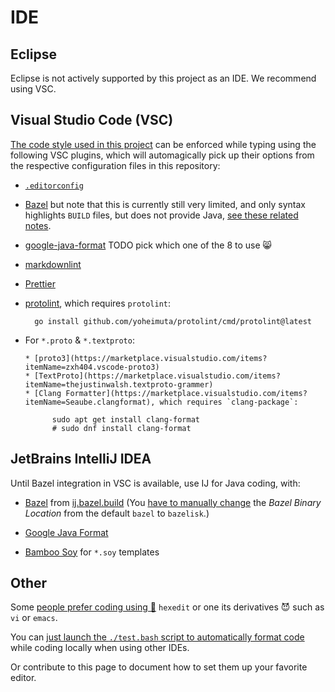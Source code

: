 <!--
    SPDX-License-Identifier: Apache-2.0

    Copyright 2023 The Enola <https://enola.dev> Authors

    Licensed under the Apache License, Version 2.0 (the "License");
    you may not use this file except in compliance with the License.
    You may obtain a copy of the License at

        https://www.apache.org/licenses/LICENSE-2.0

    Unless required by applicable law or agreed to in writing, software
    distributed under the License is distributed on an "AS IS" BASIS,
    WITHOUT WARRANTIES OR CONDITIONS OF ANY KIND, either express or implied.
    See the License for the specific language governing permissions and
    limitations under the License.
-->

# IDE

## Eclipse

Eclipse is not actively supported by this project as an IDE. We recommend using VSC.

## Visual Studio Code (VSC)

[The code style used in this project](style.md) can be enforced while typing using the following VSC plugins, which will automagically pick up their options from the respective configuration files in this repository:

* [`.editorconfig`](https://marketplace.visualstudio.com/items?itemName=EditorConfig.EditorConfig)

* [Bazel](https://marketplace.visualstudio.com/items?itemName=BazelBuild.vscode-bazel)
  but note that this is currently still very limited, and only syntax highlights `BUILD` files,
  but does not provide Java, [see these related notes](https://github.com/vorburger/LearningBazel/blob/develop/ToDo.md).

* [google-java-format](https://marketplace.visualstudio.com/search?term=google-java-format&target=VSCode&category=All%20categories&sortBy=Relevance) TODO pick which one of the 8 to use 😸

* [markdownlint](https://marketplace.visualstudio.com/items?itemName=DavidAnson.vscode-markdownlint)

* [Prettier](https://marketplace.visualstudio.com/items?itemName=esbenp.prettier-vscode)

* [protolint](https://github.com/plexsystems/vscode-protolint), which requires `protolint`:

        go install github.com/yoheimuta/protolint/cmd/protolint@latest

* For `*.proto` & `*.textproto`:

      * [proto3](https://marketplace.visualstudio.com/items?itemName=zxh404.vscode-proto3)
      * [TextProto](https://marketplace.visualstudio.com/items?itemName=thejustinwalsh.textproto-grammer)
      * [Clang Formatter](https://marketplace.visualstudio.com/items?itemName=Seaube.clangformat), which requires `clang-package`:

            sudo apt get install clang-format
            # sudo dnf install clang-format

## JetBrains IntelliJ IDEA

Until Bazel integration in VSC is available, use IJ for Java coding, with:

* [Bazel](https://plugins.jetbrains.com/plugin/8609-bazel-for-intellij) from [ij.bazel.build](https://ij.bazel.build)
  (You [have to manually change](https://github.com/bazelbuild/intellij/issues/4693) the
  _Bazel Binary Location_ from the default `bazel` to `bazelisk`.)

* [Google Java Format](https://plugins.jetbrains.com/plugin/8527-google-java-format)

* [Bamboo Soy](https://plugins.jetbrains.com/plugin/9841-bamboo-soy) for `*.soy` templates

## Other

Some [people prefer coding using 🙊](https://en.wikipedia.org/wiki/Editor_war) `hexedit` or one its derivatives 😈 such as `vi` or `emacs`.

You can [just launch the `./test.bash` script to automatically format code](style.md) while coding locally when using other IDEs.

Or contribute to this page to document how to set them up your favorite editor.
